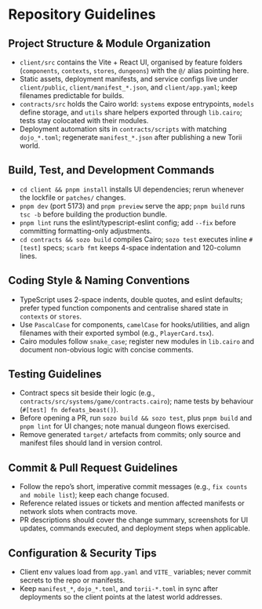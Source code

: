 # Repository Guidelines

## Project Structure & Module Organization
- `client/src` contains the Vite + React UI, organised by feature folders (`components`, `contexts`, `stores`, `dungeons`) with the `@/` alias pointing here.
- Static assets, deployment manifests, and service configs live under `client/public`, `client/manifest_*.json`, and `client/app.yaml`; keep filenames predictable for builds.
- `contracts/src` holds the Cairo world: `systems` expose entrypoints, `models` define storage, and `utils` share helpers exported through `lib.cairo`; tests stay colocated with their modules.
- Deployment automation sits in `contracts/scripts` with matching `dojo_*.toml`; regenerate `manifest_*.json` after publishing a new Torii world.

## Build, Test, and Development Commands
- `cd client && pnpm install` installs UI dependencies; rerun whenever the lockfile or `patches/` changes.
- `pnpm dev` (port 5173) and `pnpm preview` serve the app; `pnpm build` runs `tsc -b` before building the production bundle.
- `pnpm lint` runs the eslint/typescript-eslint config; add `--fix` before committing formatting-only adjustments.
- `cd contracts && sozo build` compiles Cairo; `sozo test` executes inline `#[test]` specs; `scarb fmt` keeps 4-space indentation and 120-column lines.

## Coding Style & Naming Conventions
- TypeScript uses 2-space indents, double quotes, and eslint defaults; prefer typed function components and centralise shared state in `contexts` or `stores`.
- Use `PascalCase` for components, `camelCase` for hooks/utilities, and align filenames with their exported symbol (e.g., `PlayerCard.tsx`).
- Cairo modules follow `snake_case`; register new modules in `lib.cairo` and document non-obvious logic with concise comments.

## Testing Guidelines
- Contract specs sit beside their logic (e.g., `contracts/src/systems/game/contracts.cairo`); name tests by behaviour (`#[test] fn defeats_beast()`).
- Before opening a PR, run `sozo build && sozo test`, plus `pnpm build` and `pnpm lint` for UI changes; note manual dungeon flows exercised.
- Remove generated `target/` artefacts from commits; only source and manifest files should land in version control.

## Commit & Pull Request Guidelines
- Follow the repo’s short, imperative commit messages (e.g., `fix counts and mobile list`); keep each change focused.
- Reference related issues or tickets and mention affected manifests or network slots when contracts move.
- PR descriptions should cover the change summary, screenshots for UI updates, commands executed, and deployment steps when applicable.

## Configuration & Security Tips
- Client env values load from `app.yaml` and `VITE_` variables; never commit secrets to the repo or manifests.
- Keep `manifest_*`, `dojo_*.toml`, and `torii-*.toml` in sync after deployments so the client points at the latest world addresses.
